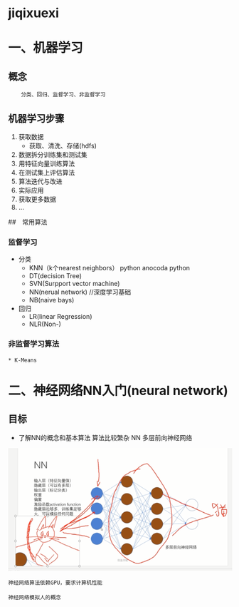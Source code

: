 # jiqixuexi
# 一、机器学习
## 概念
		分类、回归、监督学习、非监督学习
## 机器学习步骤
1. 获取数据
	* 获取、清洗、存储(hdfs)
2. 数据拆分训练集和测试集
3. 用特征向量训练算法
4. 在测试集上评估算法
5. 算法迭代与改进
6. 实际应用
7. 获取更多数据
8. ...

##　常用算法
### 监督学习
* 分类
	* KNN（k个nearest neighbors）
			python anocoda python
	* DT(decision Tree)
	* SVN(Surpport vector machine)
	* NN(nerual network) //深度学习基础
	* NB(naive bays)
* 回归
	* LR(linear Regression)
	* NLR(Non-)

### 非监督学习算法
	* K-Means


# 二、神经网络NN入门(neural network)

## 目标
* 了解NN的概念和基本算法
算法比较繁杂
NN 多层前向神经网络

![](./img/1.jpg)

	神经网络算法依赖GPU，要求计算机性能

	神经网络模拟人的概念

